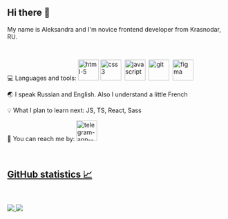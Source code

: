 <div align="left">
<h2>Hi there 👋</h2>

<p>My name is Aleksandra and I'm novice frontend developer from Krasnodar, RU.</p>
<br>

<p>💻 Languages and tools: 
<img width="48" height="48" src="https://img.icons8.com/fluency/48/html-5.png" alt="html-5"/>
<img width="48" height="48" src="https://img.icons8.com/color/48/css3.png" alt="css3"/>&nbsp;
<img width="48" height="48" src="https://img.icons8.com/fluency/48/javascript.png" alt="javascript"/>&nbsp;
<img width="48" height="48" src="https://img.icons8.com/color/48/git.png" alt="git"/>&nbsp;
<img width="48" height="48" src="https://img.icons8.com/fluency/48/figma.png" alt="figma"/></p>

<p>🌏 I speak Russian and English. Also I understand a little French</p>
<p>💡 What I plan to learn next: JS, TS, React, Sass</p>
<p>💬 You can reach me by:
  <a href="https://t.me/AlexandraObw" target="blank"><img width="48" height="48" src="https://img.icons8.com/color/48/telegram-app--v1.png" alt="telegram-app--v1"/></p>
<br>
<h2>GitHub statistics 📈</h2>
<br>
</div>

![](http://github-profile-summary-cards.vercel.app/api/cards/profile-details?username=AleksandraObw&theme=transparent)
![](http://github-profile-summary-cards.vercel.app/api/cards/stats?username=AleksandraObw&theme=transparent)


<!--
**AleksandraObw/AlexandraObw** is a ✨ _special_ ✨ repository because its `README.md` (this file) appears on your GitHub profile.

Here are some ideas to get you started:

- 🔭 I’m currently working on ...
- 🌱 I’m currently learning ...
- 👯 I’m looking to collaborate on ...
- 🤔 I’m looking for help with ...
- 💬 Ask me about ...
- 📫 How to reach me: ...
- 😄 Pronouns: ...
- ⚡ Fun fact: ...
-->
